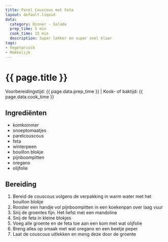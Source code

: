 ```yaml
---
title: Parel Couscous met Feta
layout: default.liquid
data:
  category: Dinner - Salade
  prep_time: 5 min
  cook_time: 15 min
  description: Super lekker en super snel klaar
tags:
- Vegetarisch
- Makkelijk
---
```

# {{ page.title }}

Voorbereidingstijd: {{ page.data.prep_time }} | Kook- of baktijd: {{ page.data.cook_time }}

## Ingrediënten
- komkommer
- snoeptomaatjes
- parelcouscous
- feta
- winterpeen
- bouillon blokje
- pijnboompitten
- oregano
- olijfolie

## Bereiding
1. Bereid de couscous volgens de verpakking in warm water met het bouillon blokje
2. Rooster een handje vol pijnboompitten in een koekenpan over laag vuur
3. Snij de groentes fijn. Het liefst met een mandoline
4. Snij de feta in kleine blokjes
5. Voeg alle groente en de feta toe aan een kom met wat olijfolie
6. Breng alles op smaak met wat oregano en een beetje peper
7. Laat de couscous uitlekken en meng deze door de groente
